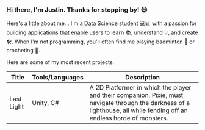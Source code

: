 ### Hi there, I'm Justin. Thanks for stopping by! 😄

Here's a little about me...
I'm a Data Science student 💻📊 with a passion for building applications that enable users to learn 📚, understand 💡, and create 🛠️. When I'm not programming, you'll often find me playing badminton 🏸 or crocheting 🧶.

Here are some of my most recent projects:

| <!-- style="min-width: 400px" --> Title | Tools/Languages | Description |
| ----------- | ----------- | ---------- |
| Last Light | Unity, C# | A 2D Platformer in which the player and their companion, Pixie, must navigate through the darkness of a lighthouse, all while fending off an endless horde of monsters. |

<!--
**Jcssss/Jcssss** is a ✨ _special_ ✨ repository because its `README.md` (this file) appears on your GitHub profile.

Here are some ideas to get you started:

- 🔭 I’m currently working on ...
- 🌱 I’m currently learning ...
- 👯 I’m looking to collaborate on ...
- 🤔 I’m looking for help with ...
- 💬 Ask me about ...
- 📫 How to reach me: ...
- 😄 Pronouns: ...
- ⚡ Fun fact: ...
-->
